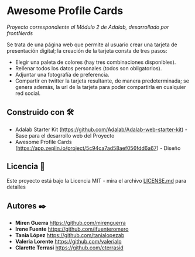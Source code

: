 # Awesome Profile Cards
_Proyecto correspondiente al Módulo 2 de Adalab, desarrollado por frontNerds_

Se trata de una página web que permite al usuario crear una tarjeta de presentación digital; la creación de la tarjeta consta de tres pasos:

* Elegir una paleta de colores (hay tres combinaciones disponibles).
* Rellenar todos los datos personales (todos son obligatorios).
* Adjuntar una fotografía de preferencia.
* Compartir en twitter la tarjeta resultante, de manera predeterminada; se genera además, la url de la tarjeta para poder compartirla en cualquier red social.

## Construido con 🛠️

* Adalab Starter Kit (https://github.com/Adalab/Adalab-web-starter-kit) - Base para el desarrollo web del Proyecto
* Awesome Profile Cards (https://app.zeplin.io/project/5c94ca7ad58aef056fdd6a67) - Diseño

## Licencia 📄

Este proyecto está bajo la Licencia MIT - mira el archivo [LICENSE.md](LICENSE.md) para detalles

## Autores ✒️

* **Miren Guerra** https://github.com/mirenguerra
* **Irene Fuente** https://github.com/ifuenteromero
* **Tania López** https://github.com/tanialopezab
* **Valeria Lorente** https://github.com/valerialp
* **Clarette Terrasi** https://github.com/cterrasid

